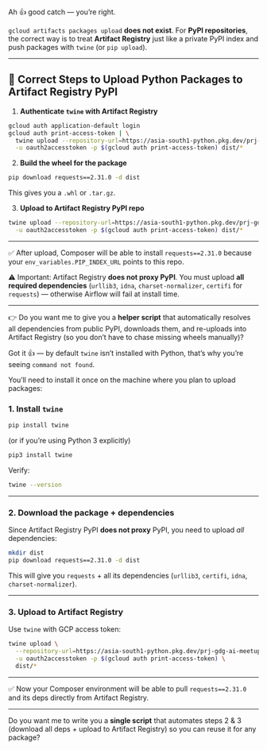 Ah 👍 good catch — you’re right.

`gcloud artifacts packages upload` **does not exist**.
For **PyPI repositories**, the correct way is to treat **Artifact Registry** just like a private PyPI index and push packages with `twine` (or `pip upload`).

---

## 🔹 Correct Steps to Upload Python Packages to Artifact Registry PyPI

1. **Authenticate `twine` with Artifact Registry**

```bash
gcloud auth application-default login
gcloud auth print-access-token | \
  twine upload --repository-url=https://asia-south1-python.pkg.dev/prj-gdg-ai-meetup-20250717/composer-pypi/ \
  -u oauth2accesstoken -p $(gcloud auth print-access-token) dist/*
```

2. **Build the wheel for the package**

```bash
pip download requests==2.31.0 -d dist
```

This gives you a `.whl` or `.tar.gz`.

3. **Upload to Artifact Registry PyPI repo**

```bash
twine upload --repository-url=https://asia-south1-python.pkg.dev/prj-gdg-ai-meetup-20250717/composer-pypi/ \
  -u oauth2accesstoken -p $(gcloud auth print-access-token) dist/*
```

---

✅ After upload, Composer will be able to install `requests==2.31.0` because your `env_variables.PIP_INDEX_URL` points to this repo.

⚠️ Important: Artifact Registry **does not proxy PyPI**.
You must upload **all required dependencies** (`urllib3`, `idna`, `charset-normalizer`, `certifi` for `requests`) — otherwise Airflow will fail at install time.

---

👉 Do you want me to give you a **helper script** that automatically resolves all dependencies from public PyPI, downloads them, and re-uploads into Artifact Registry (so you don’t have to chase missing wheels manually)?



Got it 👍 — by default `twine` isn’t installed with Python, that’s why you’re seeing `command not found`.

You’ll need to install it once on the machine where you plan to upload packages:

### 1. Install `twine`

```bash
pip install twine
```

(or if you’re using Python 3 explicitly)

```bash
pip3 install twine
```

Verify:

```bash
twine --version
```

---

### 2. Download the package + dependencies

Since Artifact Registry PyPI **does not proxy** PyPI, you need to upload *all* dependencies:

```bash
mkdir dist
pip download requests==2.31.0 -d dist
```

This will give you `requests` + all its dependencies (`urllib3`, `certifi`, `idna`, `charset-normalizer`).

---

### 3. Upload to Artifact Registry

Use `twine` with GCP access token:

```bash
twine upload \
  --repository-url=https://asia-south1-python.pkg.dev/prj-gdg-ai-meetup-20250717/composer-pypi/ \
  -u oauth2accesstoken -p $(gcloud auth print-access-token) \
  dist/*
```

---

✅ Now your Composer environment will be able to pull `requests==2.31.0` and its deps directly from Artifact Registry.

---

Do you want me to write you a **single script** that automates steps 2 & 3 (download all deps + upload to Artifact Registry) so you can reuse it for any package?
